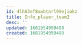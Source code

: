 ```yaml
---
id: 4lh03ef8xwbtnrl99ejiokz
title: Info_player_team2
desc: ''
updated: 1681954959489
created: 1681954959489
---
```

